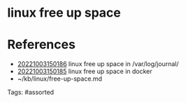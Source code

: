 # linux free up space

# References
- [20221003150186](/zet/20221003150186/README.md) linux free up space in /var/log/journal/
- [20221003150185](/zet/20221003150185/README.md) linux free up space in docker
- ~/kb/linux/free-up-space.md

Tags:
    #assorted
